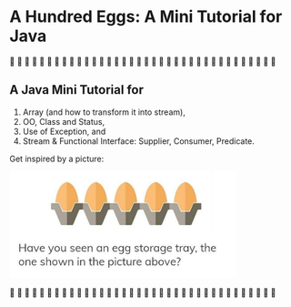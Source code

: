 # A Hundred Eggs: A Mini Tutorial for Java
:egg: :egg: :egg: :egg: :egg: :egg: :egg: :egg: :egg: :egg: :egg: :egg: :egg: :egg: :egg: :egg: :egg: :egg: :egg: :egg: :egg: :egg: :egg: :egg: :egg: :egg: :egg: :egg: :egg: :egg: :egg: :egg: :egg: :egg: :egg: :egg: 

## A Java Mini Tutorial for
1. Array (and how to transform it into stream),
2. OO, Class and Status,
3. Use of Exception, and
4. Stream & Functional Interface: Supplier, Consumer, Predicate.

Get inspired by a picture: <br>

<img src="./eggs.jpg" width="400">

:egg: :egg: :egg: :egg: :egg: :egg: :egg: :egg: :egg: :egg: :egg: :egg: :egg: :egg: :egg: :egg: :egg: :egg: :egg: :egg: :egg: :egg: :egg: :egg: :egg: :egg: :egg: :egg: :egg: :egg: :egg: :egg: :egg: :egg: :egg: :egg: 

